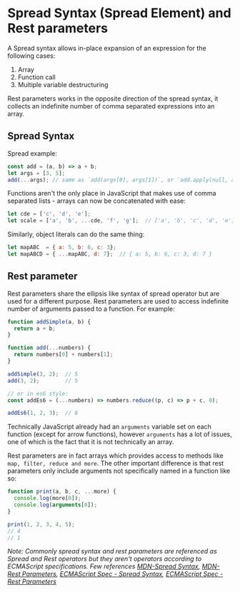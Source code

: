 # Spread Syntax (Spread Element) and Rest parameters

A Spread syntax allows in-place expansion of an expression for the following cases:

1. Array
1. Function call
1. Multiple variable destructuring

Rest parameters works in the opposite direction of the spread syntax, it collects an indefinite number of comma separated expressions into an array.

## Spread Syntax

Spread example:

```js
const add = (a, b) => a + b;
let args = [3, 5];
add(...args); // same as `add(args[0], args[1])`, or `add.apply(null, args)`
```

Functions aren't the only place in JavaScript that makes use of comma separated
lists - arrays can now be concatenated with ease:

```js
let cde = ['c', 'd', 'e'];
let scale = ['a', 'b', ...cde, 'f', 'g'];  // ['a', 'b', 'c', 'd', 'e', 'f', 'g']
```

Similarly, object literals can do the same thing:

```js
let mapABC  = { a: 5, b: 6, c: 3};
let mapABCD = { ...mapABC, d: 7};  // { a: 5, b: 6, c: 3, d: 7 }
```

## Rest parameter

Rest parameters share the ellipsis like syntax of spread operator but are used
for a different purpose. Rest parameters are used to access indefinite number
of arguments passed to a function. For example:

```js
function addSimple(a, b) {
  return a + b;
}

function add(...numbers) {
  return numbers[0] + numbers[1];
}

addSimple(3, 2);  // 5
add(3, 2);        // 5

// or in es6 style:
const addEs6 = (...numbers) => numbers.reduce((p, c) => p + c, 0);

addEs6(1, 2, 3);  // 6
```

Technically JavaScript already had an `arguments` variable set on each function
(except for arrow functions), however `arguments` has a lot of issues, one of
which is the fact that it is not technically an array.

Rest parameters are in fact arrays which provides access to methods like `map, filter, reduce and more`. The other important difference is that
rest parameters only include arguments not specifically named in a function like so:

```js
function print(a, b, c, ...more) {
  console.log(more[0]);
  console.log(arguments[0]);
}

print(1, 2, 3, 4, 5);
// 4
// 1

```

_Note: Commonly spread syntax and rest parameters are referenced as Spread and Rest operators but they aren't operators according to ECMAScript specifications. Few references
[MDN-Spread Syntax](https://developer.mozilla.org/en/docs/Web/JavaScript/Reference/Operators/Spread_operator), [MDN-Rest Parameters](https://developer.mozilla.org/en-US/docs/Web/JavaScript/Reference/Functions/rest_parameters),
[ECMAScript Spec - Spread Syntax](http://www.ecma-international.org/ecma-262/6.0/#sec-array-initializer), [ECMAScript Spec - Rest Parameters](http://www.ecma-international.org/ecma-262/6.0/#sec-function-definitions)_